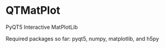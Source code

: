 # QTMatPlot
PyQT5 Interactive MatPlotLib

Required packages so far:
pyqt5, numpy, matplotlib, and h5py
